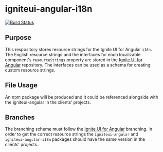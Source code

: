 # igniteui-angular-i18n

[![Build Status](https://travis-ci.org/IgniteUI/igniteui-angular-i18n.svg?branch=master)](https://travis-ci.org/IgniteUI/igniteui-angular-i18n)

## Purpose

This respository stores resource strings for the Ignite UI for Angular `i18n`. The English resource strings and the interfaces for each localizable component's `resourceStrings` property are stored in the [Ignite UI for Angular](https://github.com/IgniteUI/igniteui-angular) repository. The interfaces can be used as a schema for creating custom resource strings.

## File Usage

An npm package will be produced and it could be referenced alongside with the igniteui-angular in the clients' projects.

## Branches

The branching scheme must follow the [Ignite UI for Angular](https://github.com/IgniteUI/igniteui-angular) branching. In order to get the correct resource strings the `igniteui-angular` and `igniteui-angular-i18n` packages should have the same version in the clients' projects.
